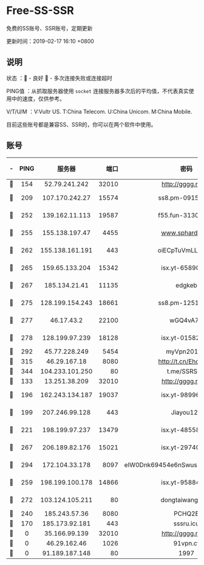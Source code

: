 # Free-SS-SSR

免费的SS账号、SSR账号，定期更新

更新时间：2019-02-17 16:10 +0800

## 说明

状态     ：🙂 - 良好 🙁 - 多次连接失败或连接超时

PING值   ：从抓取服务器使用 `socket` 连接服务器多次后的平均值，不代表真实使用中的速度，仅供参考。

V/T/U/M  ：V:Vultr US. T:China Telecom. U:China Unicom. M:China Mobile.

目前这些账号都是兼容SS、SSR的，你可以在两个软件中使用。

## 账号

|-|PING|服务器|端口|密码|加密方式|区域|V/T/U/M|
|:----:|:----:|:-----:|-----:|:----:|:----:|:----:|:----:|
|🙂|154|52.79.241.242|32010|http://gggg.rocks|chacha20|KR|10↑/10↑/10↑/10↑|
|🙂|209|107.170.242.27|15574|ss8.pm-09158696|aes-256-cfb|US|10↑/10↑/9↓/10↑|
|🙂|252|139.162.11.113|19587|f55.fun-31300313|aes-256-cfb|SG|10↑/10↑/9↓/10↑|
|🙂|255|155.138.197.47|4455|www.sphard.com|aes-256-cfb|US|6↓/10↑/10↑/9↑|
|🙂|262|155.138.161.191|443|oiECpTuVmLLxk4Ts|aes-256-cfb|US|7↓/10↑/10↑/10↑|
|🙂|265|159.65.133.204|15342|isx.yt-65890670|aes-256-cfb|SG|9↑/10↑/9↑/10↑|
|🙂|267|185.134.21.41|11135|edgkeb|aes-256-cfb|GB|10↑/10↑/10↑/10↑|
|🙂|275|128.199.154.243|18661|ss8.pm-12519493|aes-256-cfb|SG|7↑/8↑/7↓/8↑|
|🙂|277|46.17.43.2|22100|wGQ4vA7D|aes-256-gcm|RU|4↓/10↑/10↑/10↑|
|🙂|278|128.199.97.239|18128|isx.yt-01582409|aes-256-cfb|SG|9↑/10↑/9↑/10↑|
|🙂|292|45.77.228.249|5454|myVpn2019[]|rc4-md5|GB|10↑/10↑/10↑/10↑|
|🙂|315|46.29.167.18|8080|http://t.cn/EhdmTxe|rc4-md5|RU|4↑/4↑/3↑/4↑|
|🙂|344|104.233.101.250|80|t.me/SSRSUB|rc4-md5|CA|10↑/10↑/10↑/10↑|
|🙂|133|13.251.38.209|32010|http://gggg.rocks|chacha20|SG|7↑/7↑/8↑/8↑|
|🙂|196|162.243.134.187|19037|isx.yt-98996106|aes-256-cfb|US|9↑/10↑/9↑/10↑|
|🙂|199|207.246.99.128|443|Jiayou123|aes-256-cfb|US|10↑/10↑/10↑/10↑|
|🙂|221|198.199.97.237|13479|isx.yt-48558192|aes-256-cfb|US|9↑/10↑/9↑/10↑|
|🙂|267|206.189.82.176|15021|isx.yt-29740251|aes-256-cfb|SG|9↑/10↑/9↑/10↑|
|🙂|294|172.104.33.178|8097|eIW0Dnk69454e6nSwuspv9DmS201tQ0D|aes-256-cfb|SG|10↑/10↑/10↑/10↑|
|🙂|259|198.199.100.178|14866|isx.yt-95884193|aes-256-cfb|US|9↑/10↑/9↑/10↑|
|🙂|272|103.124.105.211|80|dongtaiwang.com|aes-256-cfb|US|10↑/10↑/10↑/10↑|
|🙁|240|185.243.57.36|8080|PCHQ2E|rc4-md5|US|8↑/10↑/10↑/10↑|
|🙁|170|185.173.92.181|443|sssru.icu|rc4-md5|RU|10↑/10↑/10↑/10↑|
|🙁|0|35.166.99.139|32010|http://gggg.rocks|chacha20|US|9↓/10↑/10↑/10↑|
|🙁|0|46.29.162.46|1026|91vpn.cf|rc4-md5|RU|8↓/10↑/9↑/10↑|
|🙁|0|91.189.187.148|80|1997|chacha20|US|9↓/8↓/10↑/8↓|
